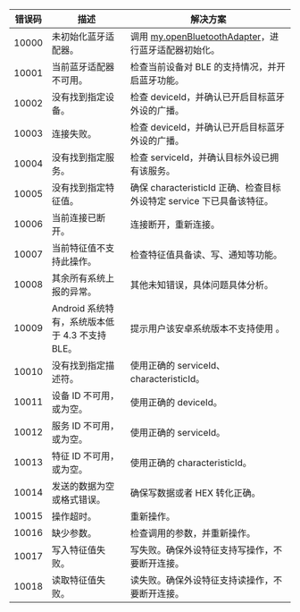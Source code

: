 | **错误码** | **描述** | **解决方案** |
| --- | --- | --- |
| 10000 | 未初始化蓝牙适配器。 | 调用 [my.openBluetoothAdapter](https://opendocs.alipay.com/mini/api/kunuy4)，进行蓝牙适配器初始化。 |
| 10001 | 当前蓝牙适配器不可用。 | 检查当前设备对 BLE 的支持情况，并开启蓝牙功能。 |
| 10002 | 没有找到指定设备。 | 检查 deviceId，并确认已开启目标蓝牙外设的广播。 |
| 10003 | 连接失败。 | 检查 deviceId，并确认已开启目标蓝牙外设的广播。 |
| 10004 | 没有找到指定服务。 | 检查 serviceId，并确认目标外设已拥有该服务。 |
| 10005 | 没有找到指定特征值。 | 确保 characteristicId 正确、检查目标外设特定 service 下已具备该特征。 |
| 10006 | 当前连接已断开。 | 连接断开，重新连接。 |
| 10007 | 当前特征值不支持此操作。 | 检查特征值具备读、写、通知等功能。 |
| 10008 | 其余所有系统上报的异常。 | 其他未知错误，具体问题具体分析。 |
| 10009 | Android 系统特有，系统版本低于 4.3 不支持 BLE。 | 提示用户该安卓系统版本不支持使用 。 |
| 10010 | 没有找到指定描述符。 | 使用正确的 serviceId、characteristicId。 |
| 10011 | 设备 ID 不可用，或为空。 | 使用正确的 deviceId。 |
| 10012 | 服务 ID 不可用，或为空。 | 使用正确的 serviceId。 |
| 10013 | 特征 ID 不可用，或为空。 | 使用正确的 characteristicId。 |
| 10014 | 发送的数据为空或格式错误。 | 确保写数据或者 HEX 转化正确。 |
| 10015 | 操作超时。 | 重新操作。 |
| 10016 | 缺少参数。 | 检查调用的参数，并重新操作。 |
| 10017 | 写入特征值失败。 | 写失败。确保外设特征支持写操作，不要断开连接。 |
| 10018 | 读取特征值失败。 | 读失败。确保外设特征支持读操作，不要断开连接。 |
